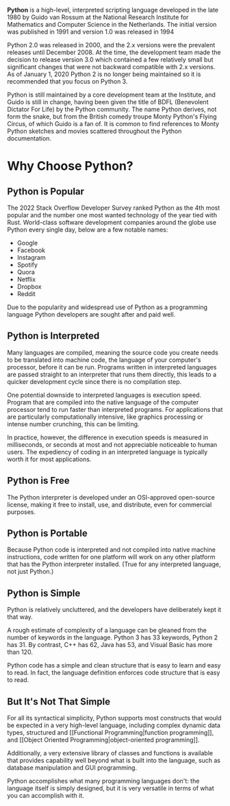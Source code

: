 **Python** is a high-level, interpreted scripting language developed in the late 1980 by Guido van Rossum at the National Research Institute for Mathematics and Computer Science in the Netherlands. The initial version was published in 1991 and version 1.0 was released in 1994

Python 2.0 was released in 2000, and the 2.x versions were the prevalent releases until December 2008. At the time, the development team made the decision to release version 3.0 which contained a few relatively small but significant changes that were not backward compatible with 2.x versions. As of January 1, 2020 Python 2 is no longer being maintained so it is recommended that you focus on Python 3.

Python is still maintained by a core development team at the Institute, and Guido is still in change, having been given the title of BDFL (Benevolent Dictator For Life) by the Python community. The name Python derives, not form the snake, but from the British comedy troupe Monty Python's Flying Circus, of which Guido is a fan of. It is common to find references to Monty Python sketches and movies scattered throughout the Python documentation.

# Why Choose Python? 

## Python is Popular
The 2022 Stack Overflow Developer Survey ranked Python as the 4th most popular and the number one most wanted technology of the year tied with Rust. World-class software development companies around the globe use Python every single day, below are a few notable names:
-  Google
- Facebook
- Instagram
- Spotify
- Quora
- Netflix
- Dropbox
- Reddit  

 Due to the popularity and widespread use of Python as a programming language Python developers are sought after and paid well.  

## Python is Interpreted
Many languages are compiled, meaning the source code you create needs to be translated into machine code, the language of your computer's processor, before it can be run. Programs written in interpreted languages are passed straight to an interpreter that runs them directly, this leads to a quicker development cycle since there is no compilation step.  

One potential downside to interpreted languages is execution speed. Program that are compiled into the native language of the computer processor tend to run faster than interpreted programs. For applications that are particularly computationally intensive, like graphics processing or intense number crunching, this can be limiting.

In practice, however, the difference in execution speeds is measured in milliseconds, or seconds at most and not appreciable noticeable to human users. The expediency of coding in an interpreted language is typically worth it for most applications.

## Python is Free
The Python interpreter is developed under an OSI-approved open-source license, making it free to install, use, and distribute, even for commercial purposes.

## Python is Portable
Because Python code is interpreted and not compiled into native machine instructions, code written for one platform will work on any other platform that has the Python interpreter installed. (True for any interpreted language, not just Python.)

## Python is Simple
Python is relatively uncluttered, and the developers have deliberately kept it that way. 

A rough estimate of complexity of a language can be gleaned from the number of keywords in the language. Python 3 has 33 keywords, Python 2 has 31. By contrast, C++ has 62, Java has 53, and Visual Basic has more than 120. 

Python code has a simple and clean structure that is easy to learn and easy to read. In fact, the language definition enforces code structure that is easy to read.

## But It's Not That Simple
For all its syntactical simplicity, Python supports most constructs that would be expected in a very high-level language, including complex dynamic data types, structured and [[Functional Programming|function programming]], and [[Object Oriented Programming|object-oriented programming]].

Additionally, a very extensive library of classes and functions is available that provides capability well beyond what is built into the language, such as database manipulation and GUI programming.

Python accomplishes what many programming languages don't: the language itself is simply designed, but it is very versatile in terms of what you can accomplish with it.